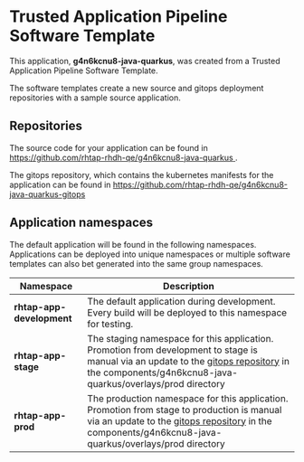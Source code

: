 # Trusted Application Pipeline Software Template

This application, **g4n6kcnu8-java-quarkus**, was created from a Trusted Application Pipeline Software Template.

The software templates create a new source and gitops deployment repositories with a sample source application. 

## Repositories

The source code for your application can be found in [https://github.com/rhtap-rhdh-qe/g4n6kcnu8-java-quarkus ](https://github.com/rhtap-rhdh-qe/g4n6kcnu8-java-quarkus ).
 
The gitops repository, which contains the kubernetes manifests for the application can be found in 
[https://github.com/rhtap-rhdh-qe/g4n6kcnu8-java-quarkus-gitops ](https://github.com/rhtap-rhdh-qe/g4n6kcnu8-java-quarkus-gitops ) 

## Application namespaces 

The default application will be found in the following namespaces. Applications can be deployed into unique namespaces or multiple software templates can also bet generated into the same group namespaces.  

|  Namespace   |  Description   |  
| -------- | -------- |   
| **rhtap-app-development** | The default application during development. Every build will be deployed to this namespace for testing. | 
| **rhtap-app-stage** | The staging namespace for this application. Promotion from development to stage is manual via an update to the [gitops repository](https://github.com/rhtap-rhdh-qe/g4n6kcnu8-java-quarkus-gitops ) in the components/g4n6kcnu8-java-quarkus/overlays/prod directory |  
| **rhtap-app-prod** | The production namespace for this application. Promotion from stage to production is manual via an update to the [gitops repository](https://github.com/rhtap-rhdh-qe/g4n6kcnu8-java-quarkus-gitops ) in the components/g4n6kcnu8-java-quarkus/overlays/prod directory | 